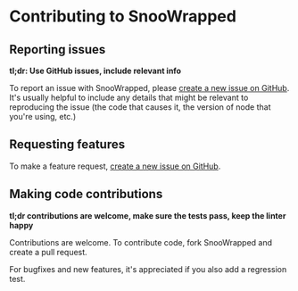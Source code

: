 # Contributing to SnooWrapped

## Reporting issues

**tl;dr: Use GitHub issues, include relevant info**

To report an issue with SnooWrapped, please [create a new issue on GitHub](https://github.com/OmgImAlexis/SnooWrapped/issues/new). It's usually helpful to include any details that might be relevant to reproducing the issue (the code that causes it, the version of node that you're using, etc.)

## Requesting features

To make a feature request, [create a new issue on GitHub](https://github.com/OmgImAlexis/SnooWrapped/issues/new).

## Making code contributions

**tl;dr contributions are welcome, make sure the tests pass, keep the linter happy**

Contributions are welcome. To contribute code, fork SnooWrapped and create a pull request.

For bugfixes and new features, it's appreciated if you also add a regression test.


